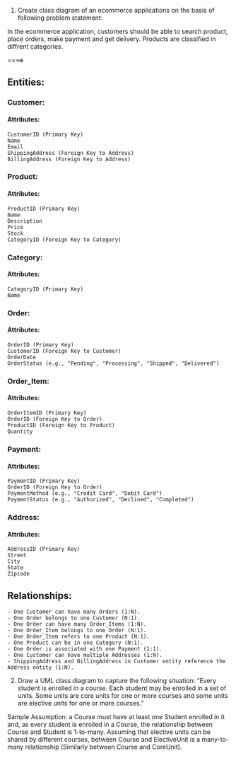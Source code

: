 1. Create class diagram of an ecommerce applications on the basis of following problem statement:

In the ecommerce application, customers should be able to search product, place orders, make payment and get delivery. Products are classified in diffrent categories.

====> 
## Entities:

### Customer:

#### Attributes:
    CustomerID (Primary Key)
    Name
    Email
    ShippingAddress (Foreign Key to Address)
    BillingAddress (Foreign Key to Address)

### Product:

#### Attributes:
    ProductID (Primary Key)
    Name
    Description
    Price
    Stock
    CategoryID (Foreign Key to Category)

### Category:

#### Attributes:
    CategoryID (Primary Key)
    Name

### Order:

#### Attributes:
    OrderID (Primary Key)
    CustomerID (Foreign Key to Customer)
    OrderDate
    OrderStatus (e.g., "Pending", "Processing", "Shipped", "Delivered")

### Order_Item:

#### Attributes:
    OrderItemID (Primary Key)
    OrderID (Foreign Key to Order)
    ProductID (Foreign Key to Product)
    Quantity

### Payment:

#### Attributes:
    PaymentID (Primary Key)
    OrderID (Foreign Key to Order)
    PaymentMethod (e.g., "Credit Card", "Debit Card")
    PaymentStatus (e.g., "Authorized", "Declined", "Completed")

### Address:

#### Attributes:
    AddressID (Primary Key)
    Street
    City
    State
    Zipcode


## Relationships:
    - One Customer can have many Orders (1:N).
    - One Order belongs to one Customer (N:1).
    - One Order can have many Order_Items (1:N).
    - One Order_Item belongs to one Order (N:1).
    - One Order_Item refers to one Product (N:1).
    - One Product can be in one Category (N:1).
    - One Order is associated with one Payment (1:1).
    - One Customer can have multiple Addresses (1:N).
    - ShippingAddress and BillingAddress in Customer entity reference the Address entity (1:N).

2. Draw a UML class diagram to capture the following situation: “Every student is enrolled in a course. Each student may be enrolled in a set of units. Some units are core units for one or more courses and some units are elective units for one or more courses.”

Sample Assumption: a Course must have at least one Student enrolled in it and, as every student is enrolled in a Course, the relationship between Course and Student is 1-to-many. Assuming that elective units can be shared by different courses, between Course and ElectiveUnit is a many-to-many relationship (Similarly between Course and CoreUnit). 











